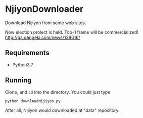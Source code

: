 # NjiyonDownloader
Download Nijiyon from some web sites.

Now election prolect is held.
Top-1 frame will be commercialized!
http://gs.dengeki.com/news/138616/

## Requirements
- Python3.7

## Running
Clone, and `cd` into the directory.
You could just type 
```
python downloadNijiyon.py
```

After all, Nijiyon would downloaded at "data" repository.
